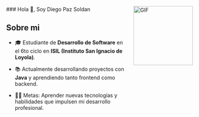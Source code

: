 <div style="display: flex; align-items: flex-start;">
  <div style="flex: 1;">
### Hola 👋, Soy Diego Paz Soldan

## Sobre mi
- 🎓 Estudiante de **Desarrollo de Software** en el 6to ciclo en **ISIL (Instituto San Ignacio de Loyola)**.
- 📚 Actualmente desarrollando proyectos con **Java** y aprendiendo tanto frontend como backend.
- 💪🏼 Metas: Aprender nuevas tecnologías y habilidades que impulsen mi desarrollo profesional.
  </div>

  <div style="margin-left: 20px;">
    <img alt="GIF" height="160px" src="https://c.tenor.com/GN73MKBawZYAAAAi/busy-cute.gif" />
  </div>
</div>
